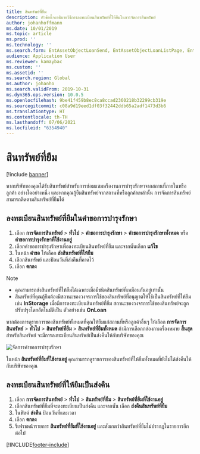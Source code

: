 ```yaml
---
title: สินทรัพย์ที่ยืม
description: หัวข้อนี้จะอธิบายวิธีการลงทะเบียนสินทรัพย์ที่ให้ยืมในการจัดการสินทรัพย์
author: johanhoffmann
ms.date: 10/01/2019
ms.topic: article
ms.prod: ''
ms.technology: ''
ms.search.form: EntAssetObjectLoanSend, EntAssetObjectLoanListPage, EntAssetObjectLoanReturn, EntAssetObjectLoanInfoPart
audience: Application User
ms.reviewer: kamaybac
ms.custom: ''
ms.assetid: ''
ms.search.region: Global
ms.author: johanho
ms.search.validFrom: 2019-10-31
ms.dyn365.ops.version: 10.0.5
ms.openlocfilehash: 9be41f459b8ec8ca8ccad2360218b32299cb319e
ms.sourcegitcommit: c08a9d19eed1df03f32442ddb65a2adf1473d3b6
ms.translationtype: HT
ms.contentlocale: th-TH
ms.lasthandoff: 07/06/2021
ms.locfileid: "6354940"
---
```

# <a name="asset-loans"></a>สินทรัพย์ที่ยืม

[!include [banner](../../includes/banner.md)]

 

หากบริษัทของคุณได้รับสินทรัพย์สำหรับการซ่อมแซมหรืองานการบำรุงรักษาจากสถานที่ภายในหรือลูกค้า อย่างใดอย่างหนึ่ง และหากคุณกู้ยืมสินทรัพย์จากสถานที่หรือลูกค้าเหล่านั้น การจัดการสินทรัพย์สามารถติดตามสินทรัพย์ที่ยืมได้

## <a name="register-asset-loans-on-a-maintenance-request"></a>ลงทะเบียนสินทรัพย์ที่ยืมในคำขอการบำรุงรักษา

1. เลือก **การจัดการสินทรัพย์** \> **ทั่วไป** \> **คำขอการบำรุงรักษา** \> **คำขอการบำรุงรักษาทั้งหมด** หรือ **คำขอการบำรุงรักษาที่ใช้งานอยู่**
2. เลือกคำขอการบำรุงรักษาเพื่อลงทะเบียนสินทรัพย์ที่ยืม และจากนั้นเลือก **แก้ไข**
3. ในหน้า **คำขอ** ให้เลือก **ส่งสินทรัพย์ที่ให้ยืม**
4. เลือกสินทรัพย์ และป้อนวันที่ส่งคืนที่คาดไว้
5. เลือก **ตกลง**

> [!NOTE]
> - คุณสามารถส่งสินทรัพย์ที่ให้ยืมได้เฉพาะเมื่อมีชนิดสินทรัพย์ที่เหมือนกันอยู่เท่านั้น
> - สินทรัพย์ที่คุณกู้ยืมต้องมีสถานะของวงจรการใช้ของสินทรัพย์ที่อนุญาตให้ใช้เป็นสินทรัพย์ที่ให้ยืม เช่น **InStorage** เมื่อมีการลงทะเบียนสินทรัพย์ที่ยืม สถานะของวงจรการใช้ของสินทรัพย์จะถูกปรับปรุงโดยอัตโนมัติเป็น ตัวอย่างเช่น **OnLoan**

หากต้องการดูรายการของสินทรัพย์ทั้งหมดที่คุณให้ยืมแก่สถานที่หรือลูกค้าอื่นๆ ให้เลือก **การจัดการสินทรัพย์** \> **ทั่วไป** \> **สินทรัพย์ที่ยืม** \> **สินทรัพย์ที่ยืมทั้งหมด** ถ้ามีการเลือกกล่องกาเครื่องหมาย **สิ้นสุด** สำหรับสินทรัพย์ จะมีการลงทะเบียนสินทรัพย์เป็นส่งคืนให้กับบริษัทของคุณ

![จัดการคำขอการบำรุงรักษา](media/06-manage-maintenance-requests.png)

ในหน้า **สินทรัพย์ที่ยืมที่ใช้งานอยู่** คุณสามารถดูรายการของสินทรัพย์ที่ให้ยืมทั้งหมดที่ยังไม่ได้ส่งคืนให้กับบริษัทของคุณ

## <a name="register-loan-assets-as-returned"></a>ลงทะเบียนสินทรัพย์ที่ให้ยืมเป็นส่งคืน

1. เลือก **การจัดการสินทรัพย์** \> **ทั่วไป** \> **สินทรัพย์ที่ยืม** \> **สินทรัพย์ที่ยืมที่ใช้งานอยู่**
2. เลือกสินทรัพย์ที่ยืมที่จะลงทะเบียนเป็นส่งคืน และจากนั้น เลือก **ส่งคืนสินทรัพย์ที่ยืม**
3. ในฟิลด์ **ส่งคืน** ป้อนวันที่และเวลา
4. เลือก **ตกลง**
5. รีเฟรชหน้ารายการ **สินทรัพย์ที่ยืมที่ใช้งานอยู่** และสังเกตว่าสินทรัพย์ที่ยืมไม่ปรากฏในรายการอีกต่อไป


[!INCLUDE[footer-include](../../../includes/footer-banner.md)]